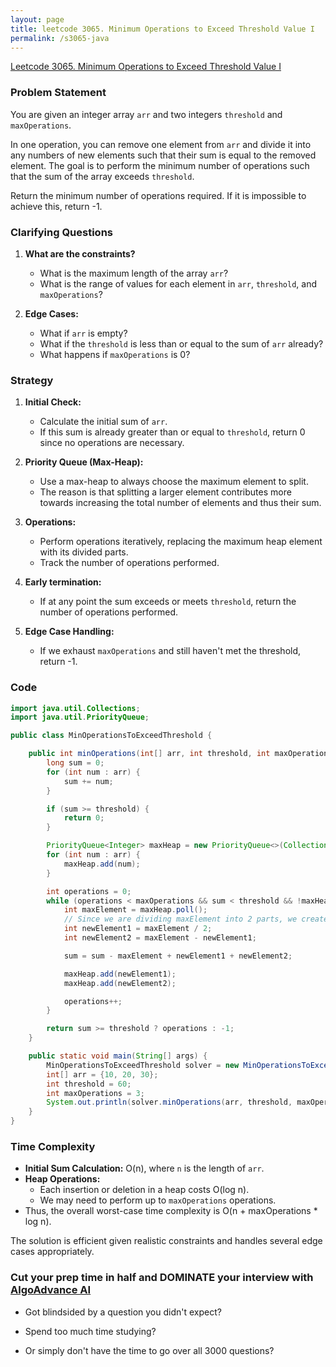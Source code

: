```yaml
---
layout: page
title: leetcode 3065. Minimum Operations to Exceed Threshold Value I
permalink: /s3065-java
---
```

[Leetcode 3065. Minimum Operations to Exceed Threshold Value I](https://algoadvance.github.io/algoadvance/l3065)
### Problem Statement

You are given an integer array `arr` and two integers `threshold` and `maxOperations`.

In one operation, you can remove one element from `arr` and divide it into any numbers of new elements such that their sum is equal to the removed element. The goal is to perform the minimum number of operations such that the sum of the array exceeds `threshold`.

Return the minimum number of operations required. If it is impossible to achieve this, return -1.

### Clarifying Questions

1. **What are the constraints?**
   - What is the maximum length of the array `arr`?
   - What is the range of values for each element in `arr`, `threshold`, and `maxOperations`?

2. **Edge Cases:**
   - What if `arr` is empty?
   - What if the `threshold` is less than or equal to the sum of `arr` already?
   - What happens if `maxOperations` is 0?

### Strategy

1. **Initial Check:**
   - Calculate the initial sum of `arr`.
   - If this sum is already greater than or equal to `threshold`, return 0 since no operations are necessary.

2. **Priority Queue (Max-Heap):**
   - Use a max-heap to always choose the maximum element to split.
   - The reason is that splitting a larger element contributes more towards increasing the total number of elements and thus their sum.

3. **Operations:**
   - Perform operations iteratively, replacing the maximum heap element with its divided parts.
   - Track the number of operations performed.

4. **Early termination:**
   - If at any point the sum exceeds or meets `threshold`, return the number of operations performed.

5. **Edge Case Handling:**
   - If we exhaust `maxOperations` and still haven't met the threshold, return -1.

### Code

```java
import java.util.Collections;
import java.util.PriorityQueue;

public class MinOperationsToExceedThreshold {

    public int minOperations(int[] arr, int threshold, int maxOperations) {
        long sum = 0;
        for (int num : arr) {
            sum += num;
        }

        if (sum >= threshold) {
            return 0;
        }

        PriorityQueue<Integer> maxHeap = new PriorityQueue<>(Collections.reverseOrder());
        for (int num : arr) {
            maxHeap.add(num);
        }

        int operations = 0;
        while (operations < maxOperations && sum < threshold && !maxHeap.isEmpty()) {
            int maxElement = maxHeap.poll();
            // Since we are dividing maxElement into 2 parts, we create two new elements.
            int newElement1 = maxElement / 2;
            int newElement2 = maxElement - newElement1;

            sum = sum - maxElement + newElement1 + newElement2;

            maxHeap.add(newElement1);
            maxHeap.add(newElement2);

            operations++;
        }

        return sum >= threshold ? operations : -1;
    }

    public static void main(String[] args) {
        MinOperationsToExceedThreshold solver = new MinOperationsToExceedThreshold();
        int[] arr = {10, 20, 30};
        int threshold = 60;
        int maxOperations = 3;
        System.out.println(solver.minOperations(arr, threshold, maxOperations)); // Output: 1
    }
}
```

### Time Complexity

- **Initial Sum Calculation:** O(n), where `n` is the length of `arr`.
- **Heap Operations:**
  - Each insertion or deletion in a heap costs O(log n).
  - We may need to perform up to `maxOperations` operations.
- Thus, the overall worst-case time complexity is O(n + maxOperations * log n).

The solution is efficient given realistic constraints and handles several edge cases appropriately.


### Cut your prep time in half and DOMINATE your interview with [AlgoAdvance AI](https://algoAdvance.com)

- Got blindsided by a question you didn't expect?

- Spend too much time studying?

- Or simply don't have the time to go over all 3000 questions?

